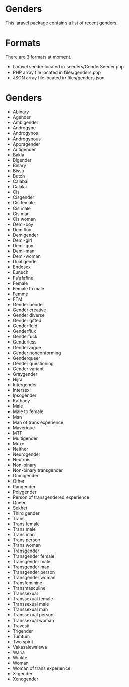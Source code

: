 # Genders
This laravel package contains a list of recent genders.

# Formats
There are 3 formats at moment.
- Laravel seeder located in seeders/GenderSeeder.php
- PHP array file located in files/genders.php
- JSON array file located in files/genders.json

# Genders
- Abinary
- Agender
- Ambigender
- Androgyne
- Androgynos
- Androgynous
- Aporagender
- Autigender
- Bakla
- Bigender
- Binary
- Bissu
- Butch
- Calabai
- Calalai
- Cis
- Cisgender
- Cis female
- Cis male
- Cis man
- Cis woman
- Demi-boy
- Demiflux
- Demigender
- Demi-girl
- Demi-guy
- Demi-man
- Demi-woman
- Dual gender
- Endosex
- Eunuch
- Faʻafafine
- Female
- Female to male
- Femme
- FTM
- Gender bender
- Gender creative
- Gender diverse
- Gender gifted
- Genderfluid
- Genderflux
- Genderfuck
- Genderless
- Gendervague
- Gender nonconforming
- Genderqueer
- Gender questioning
- Gender variant
- Graygender
- Hijra
- Intergender
- Intersex
- Ipsogender
- Kathoey
- Male
- Male to female
- Man
- Man of trans experience
- Maverique
- MTF
- Multigender
- Muxe
- Neither
- Neurogender
- Neutrois
- Non-binary
- Non-binary transgender
- Omnigender
- Other
- Pangender
- Polygender
- Person of transgendered experience
- Queer
- Sekhet
- Third gender
- Trans
- Trans female
- Trans male
- Trans man
- Trans person
- Trans woman
- Transgender
- Transgender female
- Transgender male
- Transgender man
- Transgender person
- Transgender woman
- Transfeminine
- Transmasculine
- Transsexual
- Transsexual female
- Transsexual male
- Transsexual man
- Transsexual person
- Transsexual woman
- Travesti
- Trigender
- Tumtum
- Two spirit
- Vakasalewalewa
- Waria
- Winkte
- Woman
- Woman of trans experience
- X-gender
- Xenogender











